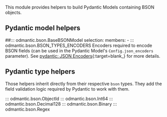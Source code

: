 This module provides helpers to build Pydantic Models containing BSON objects.

## Pydantic model helpers

##::: odmantic.bson.BaseBSONModel
    selection:
        members:
          -
::: odmantic.bson.BSON_TYPES_ENCODERS
Encoders required to encode BSON fields (can be used in the Pydantic Model's `Config.json_encoders` parameter). See [pydantic: JSON Encoders](https://pydantic-docs.helpmanual.io/usage/exporting_models/#json_encoders){:target=blank_} for more details.

## Pydantic type helpers

Those helpers inherit directly from their respective `bson` types. They add the field
validation logic required by Pydantic to work with them.

::: odmantic.bson.ObjectId
::: odmantic.bson.Int64
::: odmantic.bson.Decimal128
::: odmantic.bson.Binary
::: odmantic.bson.Regex
